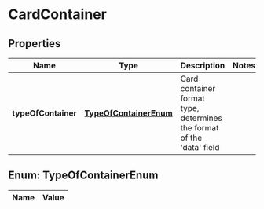 
# CardContainer

## Properties
Name | Type | Description | Notes
------------ | ------------- | ------------- | -------------
**typeOfContainer** | [**TypeOfContainerEnum**](#TypeOfContainerEnum) | Card container format type, determines the format of the &#39;data&#39; field | 


<a name="TypeOfContainerEnum"></a>
## Enum: TypeOfContainerEnum
Name | Value
---- | -----



